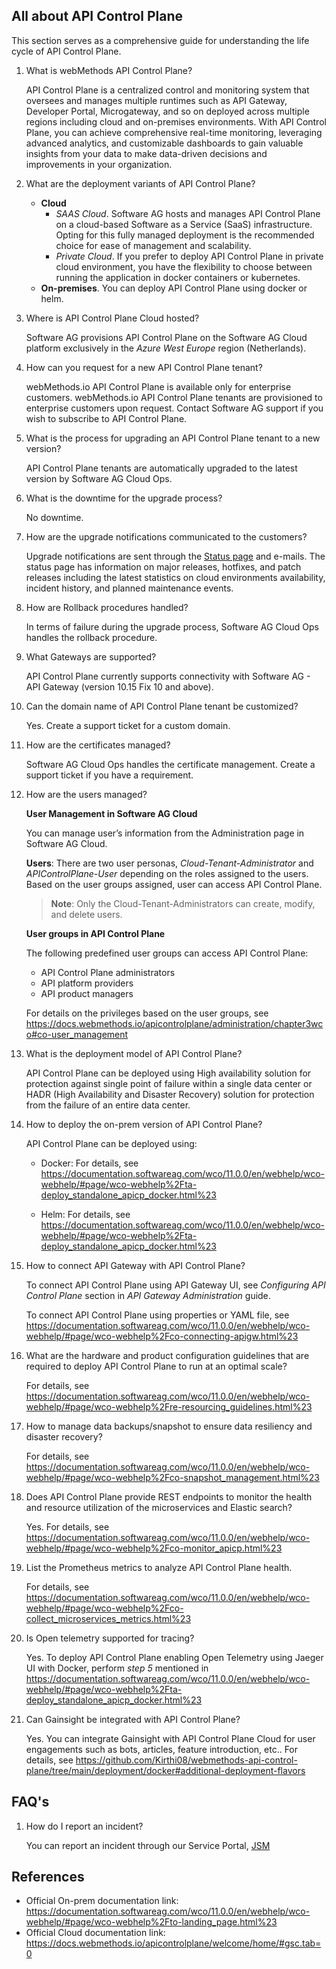 ## All about API Control Plane

This section serves as a comprehensive guide for understanding the life cycle of API Control Plane.

1. What is webMethods API Control Plane?

   API Control Plane is a centralized control and monitoring system that oversees and manages multiple runtimes such as API Gateway, Developer Portal, Microgateway, and so on deployed across multiple regions 
   including cloud and on-premises environments. With API Control Plane, you can achieve comprehensive real-time monitoring, leveraging advanced analytics, and customizable dashboards to gain valuable insights 
   from your data to make data-driven decisions and improvements in your organization.

2. What are the deployment variants of API Control Plane?

   - **Cloud**
      - *SAAS Cloud*. Software AG hosts and manages API Control Plane on a cloud-based Software as a Service (SaaS) infrastructure. Opting for this fully managed deployment is the recommended choice for ease of 
         management and scalability.
      - *Private Cloud*. If you prefer to deploy API Control Plane in private cloud environment, you have the flexibility to choose between running the application in docker containers or kubernetes.
   - **On-premises**. You can deploy API Control Plane using docker or helm.

3. Where is API Control Plane Cloud hosted?<br>

   Software AG provisions API Control Plane on the Software AG Cloud platform exclusively in the *Azure West Europe* region (Netherlands).

4. How can you request for a new API Control Plane tenant?<br>

   webMethods.io API Control Plane is available only for enterprise customers. webMethods.io API Control Plane tenants are provisioned to enterprise customers upon request. Contact Software AG support if you wish 
   to subscribe to API Control Plane.

5. What is the process for upgrading an API Control Plane tenant to a new version?<br>

   API Control Plane tenants are automatically upgraded to the latest version by Software AG Cloud Ops.

6. What is the downtime for the upgrade process?

   No downtime.

7. How are the upgrade notifications communicated to the customers?<br>

   Upgrade notifications are sent through the [Status page](https://status.webmethods.io/) and e-mails. The status page has information on major releases, hotfixes, and patch releases including the latest 
   statistics on cloud environments availability, incident history, and planned maintenance events.
   
8. How are Rollback procedures handled?

    In terms of failure during the upgrade process, Software AG Cloud Ops handles the rollback procedure.
   
9. What Gateways are supported?<br>

   API Control Plane currently supports connectivity with Software AG - API Gateway (version 10.15 Fix 10 and above).  

11. Can the domain name of API Control Plane tenant be customized?

    Yes. Create a support ticket for a custom domain.

12. How are the certificates managed?

    Software AG Cloud Ops handles the certificate management. Create a support ticket if you have a requirement. 

13. How are the users managed?<br>

    **User Management in Software AG Cloud**

    You can manage user’s information from the Administration page in Software AG Cloud.

    **Users**: There are two user personas, *Cloud-Tenant-Administrator* and *APIControlPlane-User* depending on the roles assigned to the users. 
    Based on the user groups assigned, user can access API Control Plane.

    >**Note**: Only the Cloud-Tenant-Administrators can create, modify, and delete users.

    **User groups in API Control Plane**

    The following predefined user groups can access API Control Plane:

    *	API Control Plane administrators
    *	API platform providers
    *	API product managers
    
    For details on the privileges based on the user groups, see https://docs.webmethods.io/apicontrolplane/administration/chapter3wco#co-user_management

14. What is the deployment model of API Control Plane?<br>

    API Control Plane can be deployed using High availability solution for protection against single point of failure within a single data center or HADR (High Availability and Disaster Recovery) solution for 
    protection from the failure of an entire data center.

15. How to deploy the on-prem version of API Control Plane?<br>

    API Control Plane can be deployed using:

    - Docker: For details, see https://documentation.softwareag.com/wco/11.0.0/en/webhelp/wco-webhelp/#page/wco-webhelp%2Fta-deploy_standalone_apicp_docker.html%23
   
    - Helm: For details, see https://documentation.softwareag.com/wco/11.0.0/en/webhelp/wco-webhelp/#page/wco-webhelp%2Fta-deploy_standalone_apicp_docker.html%23
   
16. How to connect API Gateway with API Control Plane?<br>

    To connect API Control Plane using API Gateway UI, see *Configuring API Control Plane* section in *API Gateway Administration* guide.

    To connect API Control Plane using properties or YAML file, see https://documentation.softwareag.com/wco/11.0.0/en/webhelp/wco-webhelp/#page/wco-webhelp%2Fco-connecting-apigw.html%23
   
18. What are the hardware and product configuration guidelines that are required to deploy API Control Plane to run at an optimal scale?<br>

    For details, see https://documentation.softwareag.com/wco/11.0.0/en/webhelp/wco-webhelp/#page/wco-webhelp%2Fre-resourcing_guidelines.html%23

19. How to manage data backups/snapshot to ensure data resiliency and disaster recovery?<br>

    For details, see https://documentation.softwareag.com/wco/11.0.0/en/webhelp/wco-webhelp/#page/wco-webhelp%2Fco-snapshot_management.html%23

20. Does API Control Plane provide REST endpoints to monitor the health and resource utilization of the microservices and Elastic search?<br>

    Yes. For details, see https://documentation.softwareag.com/wco/11.0.0/en/webhelp/wco-webhelp/#page/wco-webhelp%2Fco-monitor_apicp.html%23

21. List the Prometheus metrics to analyze API Control Plane health.<br>

    For details, see https://documentation.softwareag.com/wco/11.0.0/en/webhelp/wco-webhelp/#page/wco-webhelp%2Fco-collect_microservices_metrics.html%23

22. Is Open telemetry supported for tracing?<br>

    Yes. To deploy API Control Plane enabling Open Telemetry using Jaeger UI with Docker, perform *step 5* mentioned in
    https://documentation.softwareag.com/wco/11.0.0/en/webhelp/wco-webhelp/#page/wco-webhelp%2Fta-deploy_standalone_apicp_docker.html%23

23. Can Gainsight be integrated with API Control Plane?

    Yes. You can integrate Gainsight with API Control Plane Cloud for user engagements such as bots, articles, feature introduction, etc.. For details, see [https://github.com/Kirthi08/webmethods-api-control- 
    plane/tree/main/deployment/docker#additional-deployment-flavors](https://github.com/SoftwareAG/webmethods-api-control-plane/tree/main/deployment/docker#additional-deployment-flavors)


## FAQ's

1. How do I report an incident?<br>

   You can report an incident through our Service Portal, [JSM](https://getsupport.softwareag.com/)


## References

* Official On-prem documentation link: https://documentation.softwareag.com/wco/11.0.0/en/webhelp/wco-webhelp/#page/wco-webhelp%2Fto-landing_page.html%23
* Official Cloud documentation link: https://docs.webmethods.io/apicontrolplane/welcome/home/#gsc.tab=0
